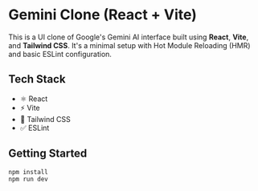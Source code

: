 # Gemini Clone (React + Vite)

This is a UI clone of Google's Gemini AI interface built using **React**, **Vite**, and **Tailwind CSS**. It's a minimal setup with Hot Module Reloading (HMR) and basic ESLint configuration.

## Tech Stack

- ⚛️ React
- ⚡ Vite
- 💅 Tailwind CSS
- ✅ ESLint

## Getting Started

```bash
npm install
npm run dev
```
